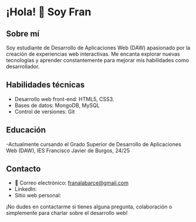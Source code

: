 # ¡Hola! 👋 Soy Fran

## Sobre mí
Soy estudiante de Desarrollo de Aplicaciones Web (DAW) apasionado por la creación de experiencias web interactivas. Me encanta explorar nuevas tecnologías y aprender constantemente para mejorar mis habilidades como desarrollador.

## Habilidades técnicas
- Desarrollo web front-end: HTML5, CSS3.
- Bases de datos: MongoDB, MySQL
- Control de versiones: Git

## Educación
-Actualmente cursando el Grado Superior de Desarrollo de Aplicaciones Web (DAW), IES Francisco Javier de Burgos, 24/25


## Contacto
- 📧 Correo electrónico: franalabarce@gmail.com
- LinkedIn: 
- Sitio web personal: 

¡No dudes en contactarme si tienes alguna pregunta, colaboración o simplemente para charlar sobre el desarrollo web!
